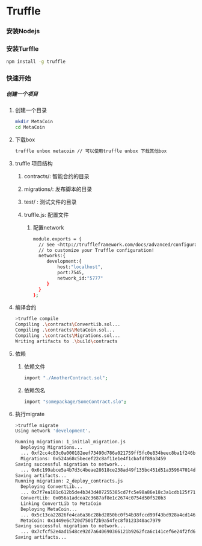# Truffle

### 安装Nodejs

### 安装Turffle

```bash
npm install -g truffle
```

### 快速开始

##### 创建一个项目

1. 创建一个目录

   ```bash
   mkdir MetaCoin
   cd MetaCoin
   ```

2. 下载box

   ```bash
   truffle unbox metacoin // 可以使用truffle unbox 下载其他box
   ```

3. truffle 项目结构

   1. contracts/: 智能合约的目录
   2. migrations/: 发布脚本的目录

   3. test/ : 测试文件的目录

   4. truffle.js: 配置文件

      1. 配置network

         ```bash
         module.exports = {
           // See <http://truffleframework.com/docs/advanced/configuration>
           // to customize your Truffle configuration!
           networks:{
         	  development:{
         		  host:"localhost",
         		  port:7545,
         		  network_id:"5777"
         	  }
           }
         };
         ```

4. 编译合约

   ```bash
   >truffle compile
   Compiling .\contracts\ConvertLib.sol...
   Compiling .\contracts\MetaCoin.sol...
   Compiling .\contracts\Migrations.sol...
   Writing artifacts to .\build\contracts
   
   ```

5. 依赖

   1. 依赖文件

      ```bash
      import "./AnotherContract.sol";
      ```

   2. 依赖包名

      ```bash
      import "somepackage/SomeContract.slo";
      ```


6. 执行migrate

   ```bash
   >truffle migrate
   Using network 'development'.
   
   Running migration: 1_initial_migration.js
     Deploying Migrations...
     ... 0xf2cc4c83c0a000182eef73490d786a021759ff5fc0e834beec8ba1f246b27e72
     Migrations: 0x524a68c5becef22c8af11e1e4f1cbafdf89a3459
   Saving successful migration to network...
     ... 0x6c199abce5a4b7d3c4beae28618ce238ad49f135bc451d51a359647014d29c64
   Saving artifacts...
   Running migration: 2_deploy_contracts.js
     Deploying ConvertLib...
     ... 0x7f7ea181c612b5de4b343d407255385cd7fc5e98a86e18c3a1cdb125f711f78e
     ConvertLib: 0x056a1adcea2c3687af8e1c2674c0754d50f520b3
     Linking ConvertLib to MetaCoin
     Deploying MetaCoin...
     ... 0x5c13ca22826fe4ca6a36c28bd2850bc0f54b38fccd99f43bd928a4cd146b09b0
     MetaCoin: 0x1449e6c720d7501f2b9a54fec8f0123340ac7979
   Saving successful migration to network...
     ... 0x7cfcf52e4ad1548ce92d7a640690366121b9262fca6c141cef6e24f2fd610478
   Saving artifacts...
   
   ```

